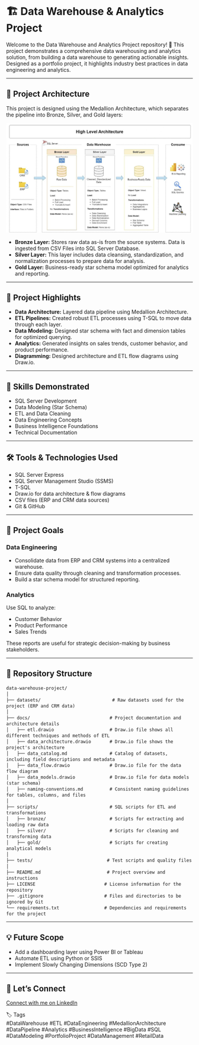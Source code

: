 # 🏗️ Data Warehouse & Analytics Project

Welcome to the Data Warehouse and Analytics Project repository! 🚀
This project demonstrates a comprehensive data warehousing and analytics solution, from building a data warehouse to generating actionable insights. Designed as a portfolio project, it highlights industry best practices in data engineering and analytics.

---

## 🧱 Project Architecture

This project is designed using the Medallion Architecture, which separates the pipeline into Bronze, Silver, and Gold layers:

![Data Warehouse Architecture](docs/data_architecture.jpg)

- **Bronze Layer:** Stores raw data as-is from the source systems. Data is ingested from CSV Files into SQL Server Database.
- **Silver Layer:** This layer includes data cleansing, standardization, and normalization processes to prepare data for analysis.
- **Gold Layer:** Business-ready star schema model optimized for analytics and reporting.

---

## 📖 Project Highlights

- **Data Architecture:** Layered data pipeline using Medallion Architecture.
- **ETL Pipelines:** Created robust ETL processes using T-SQL to move data through each layer.
- **Data Modeling:** Designed star schema with fact and dimension tables for optimized querying.
- **Analytics:** Generated insights on sales trends, customer behavior, and product performance.
- **Diagramming:** Designed architecture and ETL flow diagrams using Draw.io.

---

## 🎯 Skills Demonstrated

- SQL Server Development  
- Data Modeling (Star Schema)  
- ETL and Data Cleaning  
- Data Engineering Concepts  
- Business Intelligence Foundations  
- Technical Documentation  

---

## 🛠️ Tools & Technologies Used

- SQL Server Express  
- SQL Server Management Studio (SSMS)  
- T-SQL  
- Draw.io for data architecture & flow diagrams  
- CSV files (ERP and CRM data sources)  
- Git & GitHub  

---

## 🚀 Project Goals

### Data Engineering

- Consolidate data from ERP and CRM systems into a centralized warehouse.  
- Ensure data quality through cleaning and transformation processes.  
- Build a star schema model for structured reporting.

### Analytics

Use SQL to analyze:

- Customer Behavior  
- Product Performance  
- Sales Trends  

These reports are useful for strategic decision-making by business stakeholders.

---

## 📂 Repository Structure
```
data-warehouse-project/
│
├── datasets/                           # Raw datasets used for the project (ERP and CRM data)
│
├── docs/                              # Project documentation and architecture details
│   ├── etl.drawio                     # Draw.io file shows all different techniques and methods of ETL
│   ├── data_architecture.drawio       # Draw.io file shows the project's architecture
│   ├── data_catalog.md                # Catalog of datasets, including field descriptions and metadata
│   ├── data_flow.drawio               # Draw.io file for the data flow diagram
│   ├── data_models.drawio             # Draw.io file for data models (star schema)
│   ├── naming-conventions.md          # Consistent naming guidelines for tables, columns, and files
│
├── scripts/                           # SQL scripts for ETL and transformations
│   ├── bronze/                        # Scripts for extracting and loading raw data
│   ├── silver/                        # Scripts for cleaning and transforming data
│   ├── gold/                          # Scripts for creating analytical models
│
├── tests/                            # Test scripts and quality files
│
├── README.md                         # Project overview and instructions
├── LICENSE                          # License information for the repository
├── .gitignore                       # Files and directories to be ignored by Git
└── requirements.txt                 # Dependencies and requirements for the project
```
---

## 💡 Future Scope

- Add a dashboarding layer using Power BI or Tableau  
- Automate ETL using Python or SSIS  
- Implement Slowly Changing Dimensions (SCD Type 2)  

---

## 🤝 Let’s Connect

[Connect with me on LinkedIn](https://www.linkedin.com/in/giteshgarg08/)

🏷️ Tags  
#DataWarehouse #ETL #DataEngineering #MedallionArchitecture #DataPipeline #Analytics #BusinessIntelligence #BigData #SQL #DataModeling #PortfolioProject #DataManagement #RetailData


